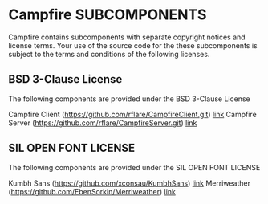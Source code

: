 # Campfire SUBCOMPONENTS

Campfire contains subcomponents with separate copyright
notices and license terms. Your use of the source code for the these
subcomponents is subject to the terms and conditions of the following
licenses.


## BSD 3-Clause License

The following components are provided under the BSD 3-Clause License 

Campfire Client (https://github.com/rflare/CampfireClient.git) [link](./docs/licenses/LICENSE-bigrusclient.txt)
Campfire Server (https://github.com/rflare/CampfireServer.git) [link](./docs/licenses/LICENSE-bigrusserver.txt)


## SIL OPEN FONT LICENSE

The following components are provided under the SIL OPEN FONT LICENSE

Kumbh Sans (https://github.com/xconsau/KumbhSans) [link](./docs/licenses/LICENSE-kumbhsans.txt)
Merriweather (https://github.com/EbenSorkin/Merriweather) [link](./docs/licenses/LICENSE-merriweather.txt)
